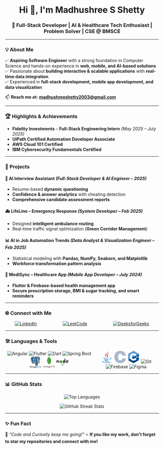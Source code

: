 <h1 align="center">Hi 👋, I'm Madhushree S Shetty</h1>
<h3 align="center">🚀 Full-Stack Developer | AI & Healthcare Tech Enthusiast | Problem Solver | CSE @ BMSCE</h3>

---

### 💡 About Me  
✅ **Aspiring Software Engineer** with a strong foundation in Computer Science and hands-on experience in **web, mobile, and AI-based solutions**  
✅ Passionate about **building interactive & scalable applications** with **real-time data integration**   
✅ Experienced in **full-stack development, mobile app development, and data visualization**    

📫 **Reach me at:** **madhushreeshetty2003@gmail.com**  

---

### 🏆 Highlights & Achievements  
- **Fidelity Investments** – **Full-Stack Engineering Intern** *(May 2025 – July 2025)*  
- **UiPath Certified Automation Developer Associate**  
- **AWS Cloud 101 Certified**  
- **IBM Cybersecurity Fundamentals Certified**  

---

### 🚀 Projects  

#### **💼 AI Interview Assistant** *(Full-Stack Developer & AI Engineer – 2025)*  
- Resume-based **dynamic questioning**  
- **Confidence & answer analytics** with cheating detection  
- **Comprehensive candidate assessment reports**

#### **🚑 LifeLine – Emergency Response** *(System Developer – Feb 2025)*  
- Designed **intelligent ambulance routing**  
- Real-time traffic signal optimization (**Green Corridor Management**)  

#### **📊 AI in Job Automation Trends** *(Data Analyst & Visualization Engineer – Feb 2025)*  
- Statistical modeling with **Pandas, NumPy, Seaborn, and Matplotlib**  
- **Workforce transformation pattern analysis**  

#### **📱 MediSync – Healthcare App** *(Mobile App Developer – July 2024)*  
- **Flutter & Firebase-based health management app**  
- **Secure prescription storage, BMI & sugar tracking, and smart reminders**  

---

### 🌐 Connect with Me  
<div align="center"  style="display: flex; justify-content: space-around; align-items: center;">
  <a href="https://linkedin.com/in/madhushreesshetty" target="blank">
    <img src="https://raw.githubusercontent.com/rahuldkjain/github-profile-readme-generator/master/src/images/icons/Social/linked-in-alt.svg" alt="LinkedIn" height="40" width="40" style="margin-right:20px;" />
  </a>
  <a href="https://leetcode.com/u/madhushree_shetty/" target="blank">
    <img src="https://raw.githubusercontent.com/rahuldkjain/github-profile-readme-generator/master/src/images/icons/Social/leet-code.svg" alt="LeetCode" height="40" width="40" style="margin-right:20px;" />
  </a>
  <a href="https://www.geeksforgeeks.org/user/madhushreesax7s/" target="blank">
    <img src="https://raw.githubusercontent.com/rahuldkjain/github-profile-readme-generator/master/src/images/icons/Social/geeks-for-geeks.svg" alt="GeeksforGeeks" height="40" width="40" />
  </a>
</div>

---

### 🛠️ Languages & Tools
<div align="center" style="display: flex; justify-content: space-around; align-items: center;">
  <div>
    <a ><img src="https://angular.io/assets/images/logos/angular/angular.svg" alt="Angular" width="40" height="40"/></a>
    <a ><img src="https://www.vectorlogo.zone/logos/flutterio/flutterio-icon.svg" alt="Flutter" width="40" height="40"/></a>
    <a ><img src="https://www.vectorlogo.zone/logos/dartlang/dartlang-icon.svg" alt="Dart" width="40" height="40"/></a>
    <a ><img src="https://www.vectorlogo.zone/logos/springio/springio-icon.svg" alt="Spring Boot" width="40" height="40"/></a>
    <a ><img src="https://raw.githubusercontent.com/devicons/devicon/master/icons/postgresql/postgresql-original-wordmark.svg" alt="PostgreSQL" width="40" height="40"/></a>
    <a ><img src="https://raw.githubusercontent.com/devicons/devicon/master/icons/mongodb/mongodb-original-wordmark.svg" alt="MongoDB" width="40" height="40"/></a>
    <a ><img src="https://raw.githubusercontent.com/devicons/devicon/master/icons/nodejs/nodejs-original-wordmark.svg" alt="NodeJS" width="40" height="40"/></a>
  </div>
  <div>
    <a ><img src="https://raw.githubusercontent.com/devicons/devicon/master/icons/java/java-original.svg" alt="Java" width="40" height="40"/></a>
    <a ><img src="https://raw.githubusercontent.com/devicons/devicon/master/icons/c/c-original.svg" alt="C" width="40" height="40"/></a>
    <a ><img src="https://raw.githubusercontent.com/devicons/devicon/master/icons/cplusplus/cplusplus-original.svg" alt="C++" width="40" height="40"/></a>
    <a ><img src="https://www.vectorlogo.zone/logos/git-scm/git-scm-icon.svg" alt="Git" width="40" height="40"/></a>
    <a ><img src="https://www.vectorlogo.zone/logos/firebase/firebase-icon.svg" alt="Firebase" width="40" height="40"/></a>
    <a ><img src="https://www.vectorlogo.zone/logos/figma/figma-icon.svg" alt="Figma" width="40" height="40"/></a>
  </div>
</div>

---

### 📊 GitHub Stats
<p align="center">
<img src="https://github-readme-stats.vercel.app/api/top-langs?username=madhushree-s-shetty-3&show_icons=true&locale=en&layout=compact" alt="Top Languages" />
</p>
<p align="center">
<img src="https://github-readme-streak-stats.herokuapp.com/?user=madhushree-s-shetty-3" alt="GitHub Streak Stats" />
</p>

---

### ✨ Fun Fact
💬 *"Code and Curiosity keep me going!"*
⭐ **If you like my work, don't forget to star my repositories and connect with me!**
